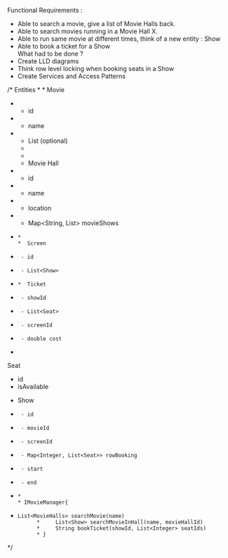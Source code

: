 Functional Requirements :
- Able to search a movie, give a list of Movie Halls back.
- Able to search movies running in a Movie Hall X.
- Able to run same movie at different times, think of a new entity : Show
- Able to book a ticket for a Show  
What had to be done ?
- Create LLD diagrams
- Think row level locking when booking seats in a Show
- Create Services and Access Patterns

/* Entities
*
      * Movie
*  - id
*  - name
*  - List<Artist> (optional)
    *
    *
    *  Movie Hall
*    - id
*    - name
*    - location
*    - Map<String, List<Show>> movieShows
*
      *
      *  Screen
*      - id
*      - List<Show>
*
      *  Ticket
*      - showId
*      - List<Seat>
*      - screenId
*      - double cost
*
Seat
- id
- isAvailable

*  Show
*      - id
*      - movieId
*      - screenId
*      - Map<Integer, List<Seat>> rowBooking
*      - start
*      - end
*
      *
      * IMovieManager{
*     List<MovieHalls> searchMovie(name)
            *     List<Show> searchMovieInHall(name, movieHallId)
            *     String bookTicket(showId, List<Integer> seatIds)
            * }
*/